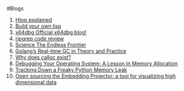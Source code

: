 #Blogs

1. [Htop explained](https://peteris.rocks/blog/htop/)
2. [Build your own lisp](http://www.buildyourownlisp.com/chapter4_interactive_prompt)
3. [x64dbg Official x64dbg blog!](http://x64dbg.com/blog/)
4. [ripgrep code review](http://blog.mbrt.it/2016-12-01-ripgrep-code-review/)
5. [Science The Endless Frontier](https://www.nsf.gov/od/lpa/nsf50/vbush1945.htm)
6. [Golang’s Real-time GC in Theory and Practice](https://blog.pusher.com/golangs-real-time-gc-in-theory-and-practice/)
7. [Why does calloc exist?](https://vorpus.org/blog/why-does-calloc-exist/)
8. [Debugging Your Operating System: A Lesson In Memory Allocation](https://lukasa.co.uk/2016/12/Debugging_Your_Operating_System/?)
9. [Tracking Down a Freaky Python Memory Leak](https://benbernardblog.com/tracking-down-a-freaky-python-memory-leak/)
10. [
Open sourcing the Embedding Projector: a tool for visualizing high dimensional data ](https://research.googleblog.com/2016/12/open-sourcing-embedding-projector-tool.html)

